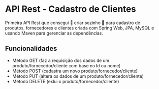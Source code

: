 # API Rest - Cadastro de Clientes
Primeira API Rest que consegui :tada: criar sozinho :tada: para cadastro de produtos, fornecedores e clientes criada com Spring Web, JPA, MySQL e usando Maven para gerenciar as dependências.

## Funcionalidades
- Método GET (faz a requisição dos dados de um produto/fornecedor/cliente com base no Id ou nome)
- Método POST (cadastra um novo produto/fornecedor/cliente)
- Método PUT (altera os dados de um produto/fornecedor/cliente)
- Método DELETE (exlui o produto/fornecedor/cliente)
